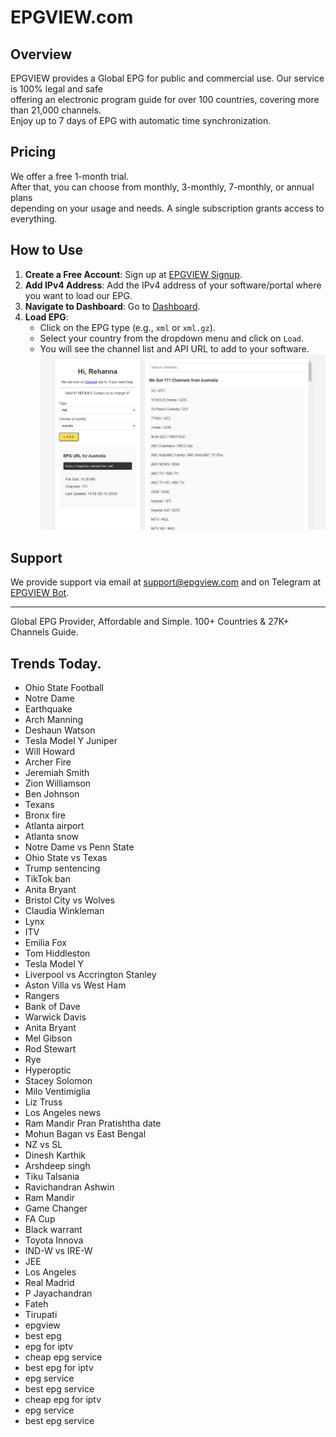 # EPGVIEW.com



## Overview
EPGVIEW provides a Global EPG for public and commercial use. Our service is 100% legal and safe\
offering an electronic program guide for over 100 countries, covering more than 21,000 channels.\
Enjoy up to 7 days of EPG with automatic time synchronization.

## Pricing
We offer a free 1-month trial. \
After that, you can choose from monthly, 3-monthly, 7-monthly, or annual plans \
depending on your usage and needs. A single subscription grants access to everything.

## How to Use
1. **Create a Free Account**: Sign up at [EPGVIEW Signup](https://epgview.com/signup.php).
2. **Add IPv4 Address**: Add the IPv4 address of your software/portal where you want to load our EPG.
3. **Navigate to Dashboard**: Go to [Dashboard](https://epgview.com/dashboard.php).
4. **Load EPG**:
   - Click on the EPG type (e.g., `xml` or `xml.gz`).
   - Select your country from the dropdown menu and click on `Load`.
   - You will see the channel list and API URL to add to your software.
![EPGVIEW](img/dashboard.png)
## Support
We provide support via email at [support@epgview.com](mailto:support@epgview.com) and on Telegram at [EPGVIEW Bot](https://t.me/epgview_bot).

---

Global EPG Provider, Affordable and Simple. 100+ Countries & 27K+ Channels Guide.

## Trends Today.

- Ohio State Football
- Notre Dame
- Earthquake
- Arch Manning
- Deshaun Watson
- Tesla Model Y Juniper
- Will Howard
- Archer Fire
- Jeremiah Smith
- Zion Williamson
- Ben Johnson
- Texans
- Bronx fire
- Atlanta airport
- Atlanta snow
- Notre Dame vs Penn State
- Ohio State vs Texas
- Trump sentencing
- TikTok ban
- Anita Bryant
- Bristol City vs Wolves
- Claudia Winkleman
- Lynx
- ITV
- Emilia Fox
- Tom Hiddleston
- Tesla Model Y
- Liverpool vs Accrington Stanley
- Aston Villa vs West Ham
- Rangers
- Bank of Dave
- Warwick Davis
- Anita Bryant
- Mel Gibson
- Rod Stewart
- Rye
- Hyperoptic
- Stacey Solomon
- Milo Ventimiglia
- Liz Truss
- Los Angeles news
- Ram Mandir Pran Pratishtha date
- Mohun Bagan vs East Bengal
- NZ vs SL
- Dinesh Karthik
- Arshdeep singh
- Tiku Talsania
- Ravichandran Ashwin
- Ram Mandir
- Game Changer
- FA Cup
- Black warrant
- Toyota Innova
- IND-W vs IRE-W
- JEE
- Los Angeles
- Real Madrid
- P Jayachandran
- Fateh
- Tirupati
- epgview
- best epg
- epg for iptv
- cheap epg service
- best epg for iptv
- epg service
- best epg service
- cheap epg for iptv
- epg service
- best epg service
